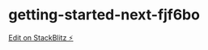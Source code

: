 # getting-started-next-fjf6bo

[Edit on StackBlitz ⚡️](https://stackblitz.com/edit/getting-started-next-fjf6bo)